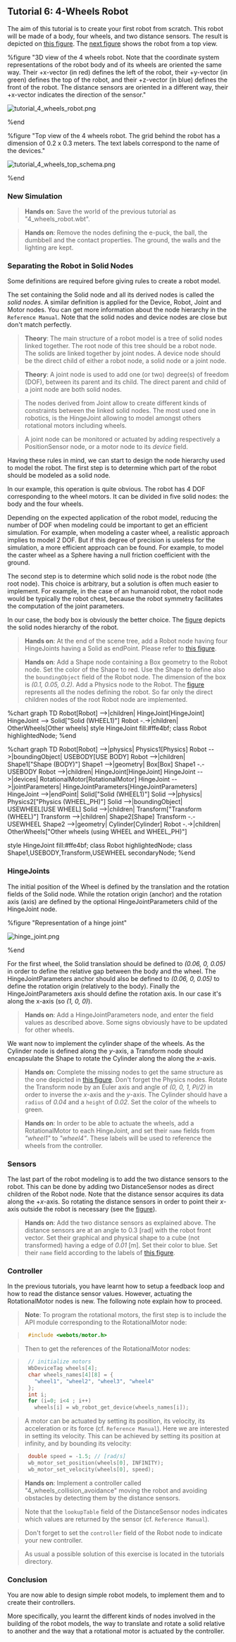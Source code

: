 ## Tutorial 6: 4-Wheels Robot

The aim of this tutorial is to create your first robot from scratch.
This robot will be made of a body, four wheels, and two distance sensors.
The result is depicted on [this figure](#3d-view-of-the-4-wheels-robot-note-that-the-coordinate-system-representations-of-the-robot-body-and-of-its-wheels-are-oriented-the-same-way-their-px-vector-in-red-defines-the-left-of-the-robot-their-py-vector-in-green-defines-the-top-of-the-robot-and-their-pz-vector-in-blue-defines-the-front-of-the-robot-the-distance-sensors-are-oriented-in-a-different-way-their-px-vector-indicates-the-direction-of-the-sensor).
The [next figure](#top-view-of-the-4-wheels-robot-the-grid-behind-the-robot-has-a-dimension-of-0-2-x-0-3-meters-the-text-labels-correspond-to-the-name-of-the-devices) shows the robot from a top view.

%figure "3D view of the 4 wheels robot. Note that the coordinate system representations of the robot body and of its wheels are oriented the same way. Their +x-vector (in red) defines the left of the robot, their +y-vector (in green) defines the top of the robot, and their +z-vector (in blue) defines the front of the robot. The distance sensors are oriented in a different way, their +x-vector indicates the direction of the sensor."

![tutorial_4_wheels_robot.png](images/tutorial_4_wheels_robot.png)

%end

%figure "Top view of the 4 wheels robot. The grid behind the robot has a dimension of 0.2 x 0.3 meters. The text labels correspond to the name of the devices."

![tutorial_4_wheels_top_schema.png](images/tutorial_4_wheels_top_schema.png)

%end

### New Simulation

> **Hands on**: Save the world of the previous tutorial as "4\_wheels\_robot.wbt".

<!-- -->

> **Hands on**: Remove the nodes defining the e-puck, the ball, the dumbbell and the contact properties.
The ground, the walls and the lighting are kept.

### Separating the Robot in Solid Nodes

Some definitions are required before giving rules to create a robot model.

The set containing the Solid node and all its derived nodes is called the *solid nodes*.
A similar definition is applied for the Device, Robot, Joint and Motor nodes.
You can get more information about the node hierarchy in the `Reference Manual`.
Note that the solid nodes and device nodes are close but don't match perfectly.

> **Theory**: The main structure of a robot model is a tree of solid nodes linked together.
The root node of this tree should be a robot node.
The solids are linked together by joint nodes.
A device node should be the direct child of either a robot node, a solid node or a joint node.

<!-- -->

> **Theory**: A joint node is used to add one (or two) degree(s) of freedom (DOF), between its parent and its child.
The direct parent and child of a joint node are both solid nodes.

> The nodes derived from Joint allow to create different kinds of constraints between the linked solid nodes.
The most used one in robotics, is the HingeJoint allowing to model amongst others rotational motors including wheels.

> A joint node can be monitored or actuated by adding respectively a PositionSensor node, or a motor node to its *device* field.

Having these rules in mind, we can start to design the node hierarchy used to model the robot.
The first step is to determine which part of the robot should be modeled as a solid node.

In our example, this operation is quite obvious.
The robot has 4 DOF corresponding to the wheel motors.
It can be divided in five solid nodes: the body and the four wheels.

Depending on the expected application of the robot model, reducing the number of DOF when modeling could be important to get an efficient simulation.
For example, when modeling a caster wheel, a realistic approach implies to model 2 DOF.
But if this degree of precision is useless for the simulation, a more efficient approach can be found.
For example, to model the caster wheel as a Sphere having a null friction coefficient with the ground.

The second step is to determine which solid node is the robot node (the root node).
This choice is arbitrary, but a solution is often much easier to implement.
For example, in the case of an humanoid robot, the robot node would be typically the robot chest, because the robot symmetry facilitates the computation of the joint parameters.

In our case, the body box is obviously the better choice.
The [figure](#high-level-representation-of-the-4-wheels-robot) depicts the solid nodes hierarchy of the robot.

> **Hands on**: At the end of the scene tree, add a Robot node having four HingeJoints having a Solid as endPoint.
Please refer to [this figure](#high-level-representation-of-the-4-wheels-robot).

<!-- -->

> **Hands on**: Add a Shape node containing a Box geometry to the Robot node.
Set the color of the Shape to red.
Use the Shape to define also the `boundingObject` field of the Robot node.
The dimension of the box is *(0.1, 0.05, 0.2)*.
Add a Physics node to the Robot.
The [figure](#low-level-representation-of-the-4-wheels-robot) represents all the nodes defining the robot.
So far only the direct children nodes of the root Robot node are implemented.

%chart
graph TD
  Robot[Robot] -->|children| HingeJoint[HingeJoint]
    HingeJoint --> Solid["Solid (WHEEL1)"]
  Robot -.->|children| OtherWheels[Other wheels]
  style HingeJoint fill:#ffe4bf;
  class Robot highlightedNode;
%end

%chart
graph TD
  Robot[Robot] -->|physics| Physics1[Physics]
  Robot -->|boundingObject| USEBODY[USE BODY]
  Robot -->|children| Shape1["Shape (BODY)"]
    Shape1 -->|geometry| Box[Box]
    Shape1 -.- USEBODY
  Robot -->|children| HingeJoint[HingeJoint]
    HingeJoint -->|devices| RotationalMotor[RotationalMotor]
    HingeJoint -->|jointParameters| HingeJointParameters[HingeJointParameters]
    HingeJoint -->|endPoint| Solid["Solid (WHEEL1)"]
      Solid -->|physics| Physics2["Physics (WHEEL_PH)"]
      Solid -->|boundingObject| USEWHEEL[USE WHEEL]
      Solid -->|children| Transform["Transform (WHEEL)"]
        Transform -->|children| Shape2[Shape]
          Transform -.- USEWHEEL
          Shape2 -->|geometry| Cylinder[Cylinder]
  Robot -.->|children| OtherWheels["Other wheels (using WHEEL and WHEEL_PH)"]

  style HingeJoint fill:#ffe4bf;
  class Robot highlightedNode;
  class Shape1,USEBODY,Transform,USEWHEEL secondaryNode;
%end

### HingeJoints

The initial position of the Wheel is defined by the translation and the rotation fields of the Solid node.
While the rotation origin (anchor) and the rotation axis (axis) are defined by the optional HingeJointParameters child of the HingeJoint node.

%figure "Representation of a hinge joint"

![hinge_joint.png](images/hinge_joint.png)

%end

For the first wheel, the Solid translation should be defined to *(0.06, 0, 0.05)* in order to define the relative gap between the body and the wheel.
The HingeJointParameters anchor should also be defined to *(0.06, 0, 0.05)* to define the rotation origin (relatively to the body).
Finally the HingeJointParameters axis should define the rotation axis.
In our case it's along the x-axis (so *(1, 0, 0)*).

> **Hands on**: Add a HingeJointParameters node, and enter the field values as described above.
Some signs obviously have to be updated for other wheels.

We want now to implement the cylinder shape of the wheels.
As the Cylinder node is defined along the *y*-axis, a Transform node should encapsulate the Shape to rotate the Cylinder along the along the *x*-axis.

> **Hands on**: Complete the missing nodes to get the same structure as the one depicted in [this figure](#low-level-representation-of-the-4-wheels-robot).
Don't forget the Physics nodes.
Rotate the Transform node by an Euler axis and angle of *(0, 0, 1, Pi/2)* in order to inverse the *x*-axis and the *y*-axis.
The Cylinder should have a `radius` of *0.04* and a `height` of *0.02*.
Set the color of the wheels to green.

<!-- -->

> **Hands on**: In order to be able to actuate the wheels, add a RotationalMotor to each HingeJoint, and set their `name` fields from *"wheel1"* to *"wheel4"*.
These labels will be used to reference the wheels from the controller.

### Sensors

The last part of the robot modeling is to add the two distance sensors to the robot.
This can be done by adding two DistanceSensor nodes as direct children of the Robot node.
Note that the distance sensor acquires its data along the +*x*-axis.
So rotating the distance sensors in order to point their *x*-axis outside the robot is necessary (see the [figure](#top-view-of-the-4-wheels-robot-the-grid-behind-the-robot-has-a-dimension-of-0-2-x-0-3-meters-the-text-labels-correspond-to-the-name-of-the-devices)).

> **Hands on**: Add the two distance sensors as explained above.
The distance sensors are at an angle to 0.3 [rad] with the robot front vector.
Set their graphical and physical shape to a cube (not transformed) having a edge of *0.01* [m].
Set their color to blue.
Set their `name` field according to the labels of [this figure](#top-view-of-the-4-wheels-robot-the-grid-behind-the-robot-has-a-dimension-of-0-2-x-0-3-meters-the-text-labels-correspond-to-the-name-of-the-devices).

### Controller

In the previous tutorials, you have learnt how to setup a feedback loop and how to read the distance sensor values.
However, actuating the RotationalMotor nodes is new.
The following note explain how to proceed.

> **Note**: To program the rotational motors, the first step is to include the API module corresponding to the RotationalMotor node:

> ```c
>  #include <webots/motor.h>
> ```

> Then to get the references of the RotationalMotor nodes:

> ```c
>  // initialize motors
>  WbDeviceTag wheels[4];
>  char wheels_names[4][8] = {
>    "wheel1", "wheel2", "wheel3", "wheel4"
>  };
>  int i;
>  for (i=0; i<4 ; i++)
>    wheels[i] = wb_robot_get_device(wheels_names[i]);
> ```

> A motor can be actuated by setting its position, its velocity, its acceleration or its force (cf. `Reference Manual`).
Here we are interested in setting its velocity.
This can be achieved by setting its position at infinity, and by bounding its velocity:

> ```c
>  double speed = -1.5; // [rad/s]
>  wb_motor_set_position(wheels[0], INFINITY);
>  wb_motor_set_velocity(wheels[0], speed);
> ```

<!-- -->

> **Hands on**: Implement a controller called "4\_wheels\_collision\_avoidance" moving the robot and avoiding obstacles by detecting them by the distance sensors.

> Note that the `lookupTable` field of the DistanceSensor nodes indicates which values are returned by the sensor (cf. `Reference Manual`).

> Don't forget to set the `controller` field of the Robot node to indicate your new controller.

> As usual a possible solution of this exercise is located in the tutorials directory.

### Conclusion

You are now able to design simple robot models, to implement them and to create their controllers.

More specifically, you learnt the different kinds of nodes involved in the building of the robot models, the way to translate and rotate a solid relative to another and the way that a rotational motor is actuated by the controller.
